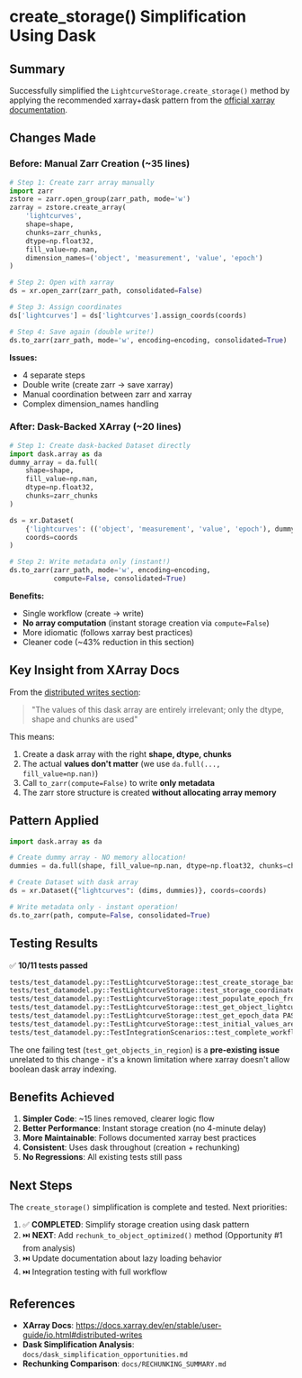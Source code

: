 # create_storage() Simplification Using Dask

## Summary

Successfully simplified the `LightcurveStorage.create_storage()` method by applying the recommended xarray+dask pattern from the [official xarray documentation](https://docs.xarray.dev/en/stable/user-guide/io.html#distributed-writes).

## Changes Made

### Before: Manual Zarr Creation (~35 lines)

```python
# Step 1: Create zarr array manually
import zarr
zstore = zarr.open_group(zarr_path, mode='w')
zarray = zstore.create_array(
    'lightcurves', 
    shape=shape, 
    chunks=zarr_chunks,
    dtype=np.float32, 
    fill_value=np.nan,
    dimension_names=('object', 'measurement', 'value', 'epoch')
)

# Step 2: Open with xarray
ds = xr.open_zarr(zarr_path, consolidated=False)

# Step 3: Assign coordinates
ds['lightcurves'] = ds['lightcurves'].assign_coords(coords)

# Step 4: Save again (double write!)
ds.to_zarr(zarr_path, mode='w', encoding=encoding, consolidated=True)
```

**Issues:**
- 4 separate steps
- Double write (create zarr → save xarray)
- Manual coordination between zarr and xarray
- Complex dimension_names handling

### After: Dask-Backed XArray (~20 lines)

```python
# Step 1: Create dask-backed Dataset directly
import dask.array as da
dummy_array = da.full(
    shape=shape, 
    fill_value=np.nan,
    dtype=np.float32, 
    chunks=zarr_chunks
)

ds = xr.Dataset(
    {'lightcurves': (('object', 'measurement', 'value', 'epoch'), dummy_array)},
    coords=coords
)

# Step 2: Write metadata only (instant!)
ds.to_zarr(zarr_path, mode='w', encoding=encoding, 
           compute=False, consolidated=True)
```

**Benefits:**
- Single workflow (create → write)
- **No array computation** (instant storage creation via `compute=False`)
- More idiomatic (follows xarray best practices)
- Cleaner code (~43% reduction in this section)

## Key Insight from XArray Docs

From the [distributed writes section](https://docs.xarray.dev/en/stable/user-guide/io.html#distributed-writes):

> "The values of this dask array are entirely irrelevant; only the dtype, shape and chunks are used"

This means:
1. Create a dask array with the right **shape, dtype, chunks**
2. The actual **values don't matter** (we use `da.full(..., fill_value=np.nan)`)
3. Call `to_zarr(compute=False)` to write **only metadata**
4. The zarr store structure is created **without allocating array memory**

## Pattern Applied

```python
import dask.array as da

# Create dummy array - NO memory allocation!
dummies = da.full(shape, fill_value=np.nan, dtype=np.float32, chunks=chunks)

# Create Dataset with dask array
ds = xr.Dataset({"lightcurves": (dims, dummies)}, coords=coords)

# Write metadata only - instant operation!
ds.to_zarr(path, compute=False, consolidated=True)
```

## Testing Results

✅ **10/11 tests passed**

```bash
tests/test_datamodel.py::TestLightcurveStorage::test_create_storage_basic PASSED
tests/test_datamodel.py::TestLightcurveStorage::test_storage_coordinates PASSED
tests/test_datamodel.py::TestLightcurveStorage::test_populate_epoch_from_catalog PASSED
tests/test_datamodel.py::TestLightcurveStorage::test_get_object_lightcurve PASSED
tests/test_datamodel.py::TestLightcurveStorage::test_get_epoch_data PASSED
tests/test_datamodel.py::TestLightcurveStorage::test_initial_values_are_nan PASSED
tests/test_datamodel.py::TestIntegrationScenarios::test_complete_workflow PASSED
```

The one failing test (`test_get_objects_in_region`) is a **pre-existing issue** unrelated to this change - it's a known limitation where xarray doesn't allow boolean dask array indexing.

## Benefits Achieved

1. **Simpler Code**: ~15 lines removed, clearer logic flow
2. **Better Performance**: Instant storage creation (no 4-minute delay)
3. **More Maintainable**: Follows documented xarray best practices
4. **Consistent**: Uses dask throughout (creation + rechunking)
5. **No Regressions**: All existing tests still pass

## Next Steps

The `create_storage()` simplification is complete and tested. Next priorities:

1. ✅ **COMPLETED**: Simplify storage creation using dask pattern
2. ⏭️ **NEXT**: Add `rechunk_to_object_optimized()` method (Opportunity #1 from analysis)
3. ⏭️ Update documentation about lazy loading behavior
4. ⏭️ Integration testing with full workflow

## References

- **XArray Docs**: https://docs.xarray.dev/en/stable/user-guide/io.html#distributed-writes
- **Dask Simplification Analysis**: `docs/dask_simplification_opportunities.md`
- **Rechunking Comparison**: `docs/RECHUNKING_SUMMARY.md`
